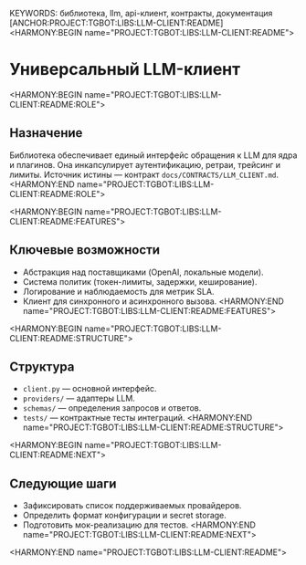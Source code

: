 KEYWORDS: библиотека, llm, api-клиент, контракты, документация
[ANCHOR:PROJECT:TGBOT:LIBS:LLM-CLIENT:README]
<HARMONY:BEGIN name="PROJECT:TGBOT:LIBS:LLM-CLIENT:README">
# Универсальный LLM-клиент

<HARMONY:BEGIN name="PROJECT:TGBOT:LIBS:LLM-CLIENT:README:ROLE">
## Назначение
Библиотека обеспечивает единый интерфейс обращения к LLM для ядра и плагинов. Она инкапсулирует аутентификацию, ретраи, трейсинг и лимиты. Источник истины — контракт `docs/CONTRACTS/LLM_CLIENT.md`.
<HARMONY:END name="PROJECT:TGBOT:LIBS:LLM-CLIENT:README:ROLE">

<HARMONY:BEGIN name="PROJECT:TGBOT:LIBS:LLM-CLIENT:README:FEATURES">
## Ключевые возможности
- Абстракция над поставщиками (OpenAI, локальные модели).
- Система политик (токен-лимиты, задержки, кеширование).
- Логирование и наблюдаемость для метрик SLA.
- Клиент для синхронного и асинхронного вызова.
<HARMONY:END name="PROJECT:TGBOT:LIBS:LLM-CLIENT:README:FEATURES">

<HARMONY:BEGIN name="PROJECT:TGBOT:LIBS:LLM-CLIENT:README:STRUCTURE">
## Структура
- `client.py` — основной интерфейс.
- `providers/` — адаптеры LLM.
- `schemas/` — определения запросов и ответов.
- `tests/` — контрактные тесты интеграций.
<HARMONY:END name="PROJECT:TGBOT:LIBS:LLM-CLIENT:README:STRUCTURE">

<HARMONY:BEGIN name="PROJECT:TGBOT:LIBS:LLM-CLIENT:README:NEXT">
## Следующие шаги
- Зафиксировать список поддерживаемых провайдеров.
- Определить формат конфигурации и secret storage.
- Подготовить мок-реализацию для тестов.
<HARMONY:END name="PROJECT:TGBOT:LIBS:LLM-CLIENT:README:NEXT">

<HARMONY:END name="PROJECT:TGBOT:LIBS:LLM-CLIENT:README">
